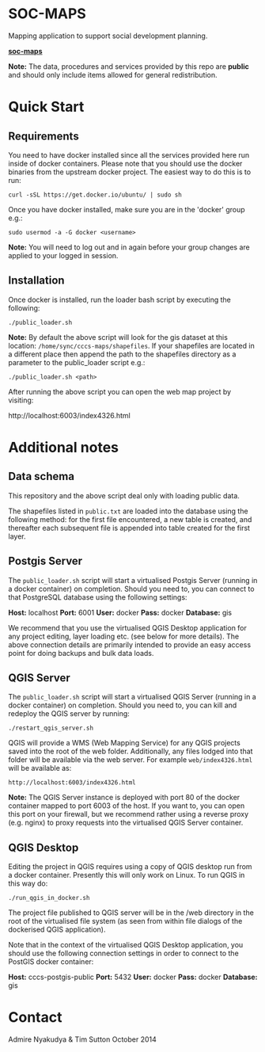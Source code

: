 # SOC-MAPS


Mapping application to support social development planning.

**[soc-maps](https://github.com/cccs-web/soc-maps/)**

**Note:** The data, procedures and services provided by this repo are **public**
and should only include items allowed for general redistribution.

# Quick Start

## Requirements

You need to have docker installed since all the services provided here
run inside of docker containers. Please note that you should use the docker 
binaries from the upstream docker project. The easiest way to do this is to run:

```
curl -sSL https://get.docker.io/ubuntu/ | sudo sh
```

Once you have docker installed, make sure you are in the 'docker' group e.g.:

```
sudo usermod -a -G docker <username>
```

**Note:** You will need to log out and in again before your group changes
are applied to your logged in session.

## Installation

Once docker is installed, run the loader bash script by executing the following:

```
./public_loader.sh
```

**Note:** By default the above script will look for the gis dataset at this
location: `/home/sync/cccs-maps/shapefiles`. If your shapefiles are located
in a different place then append the path to the shapefiles directory as a 
parameter to the public_loader script e.g.:

```
./public_loader.sh <path>
```

After running the above script you can open the web map project by visiting:

http://localhost:6003/index4326.html


# Additional notes

## Data schema

This repository and the above script deal only with loading public data.

The shapefiles listed in `public.txt` are loaded into the database
using the following method: for the first file encountered, a new table is
created, and thereafter each subsequent file is appended into table created
for the first layer.

## Postgis Server

The `public_loader.sh` script will start a virtualised Postgis Server (running
in a docker container) on completion. Should you need to, you can connect to
that PostgreSQL database using the following settings:

**Host:** localhost
**Port:** 6001
**User:** docker
**Pass:** docker
**Database:** gis

We recommend that you use the virtualised QGIS Desktop application for 
any project editing, layer loading etc. (see below for more details). The
above connection details are primarily intended to provide an easy access point
for doing backups and bulk data loads.


## QGIS Server

The `public_loader.sh` script will start a virtualised QGIS Server (running
in a docker container) on completion. Should you need to, you can kill and
redeploy the QGIS server by running:

```
./restart_qgis_server.sh
```

QGIS will provide a WMS (Web Mapping Service) for any QGIS projects saved into
the root of the web folder. Additionally, any files lodged into that folder
will be available via the web server. For example ``web/index4326.html`` will
be available as:

```
http://localhost:6003/index4326.html
```

**Note:** The QGIS Server instance is deployed with port 80 of the docker 
container mapped to port 6003 of the host. If you want to, you can open this
port on your firewall, but we recommend rather using a reverse proxy (e.g. nginx)
to proxy requests into the virtualised QGIS Server container.

## QGIS Desktop

Editing the project in QGIS requires using a copy of QGIS desktop run from
a docker container. Presently this will only work on Linux. To run QGIS in
this way do:

```
./run_qgis_in_docker.sh
```

The project file published to QGIS server will be in the /web directory
in the root of the virtualised file system (as seen from within file dialogs
of the dockerised QGIS application).

Note that in the context of the virtualised QGIS Desktop application, you
should use the following connection settings in order to connect to the 
PostGIS docker container:

**Host:** cccs-postgis-public
**Port:** 5432
**User:** docker
**Pass:** docker
**Database:** gis


# Contact

Admire Nyakudya & Tim Sutton
October 2014

